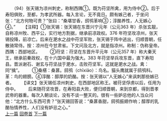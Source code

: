 　　（94）张天锡为凉州刺史，称制西隅①。既为苻坚所禽，用为侍中②。后于寿阳俱败，至都，为孝武所器。每入言论，无不竟日。颇有嫉己者，于坐问张：“北方何物可贵？”张曰：“桑堪甘香，鸱鸮革响③；淳酪养性，人无嫉心④。”
　　【注释】①张天锡：张天锡在东晋兴宁元年（公元363 年）杀张玄靓，自称凉州牧、西平公，实行地方割据，继承前凉政权。376 年符坚攻凉州，张天锡投降，前凉亡。后来在淝水之战中苻坚军败，张天锡于阵中逃出，归顺晋朝，任散骑常侍。按：凉州在今甘肃省。下文问及北方，就是指凉州。称制：伪称皇帝。西隅：西部地区。
　　②苻坚：苻坚在东晋升平元年（公元357 年）称大秦天王，继承前秦政权，在十六国中最为强大。383 年苻坚举兵攻东晋，直下寿阳县。晋派谢石、谢玄与苻坚战于淝水，击败苻坚军。这就是淝水之战。禽：同“擒”。
　　①桑椹：桑葚。鸱鸮（chīxiāo）：鸟名。猫头鹰就属于鸱鸮科。革：鸟的翅膀。④淳酪：醇厚的奶酪。按：张天锡以“人无嫉心”来讽刺那些嫉已者。
　　【译文】张天锡任凉州刺史，在西部地区称王。被苻坚俘虏以后，任用为侍中。
　　后来随苻坚攻晋，在寿阳县大败，便归顺晋朝，来到京都，得到晋孝武帝的器重。每次入朝谈论，没有不谈一整天的。很有一些妒忌他的人当众问他：“北方什么东西可贵？”张天锡回答说：“桑葚香甜，鸱鸮振翅作响；醇厚的乳酪怡情养性，人们没有妒忌之心。”
<br>[上一篇](02_093) [回卷首](02_000) [下一篇](02_095)
